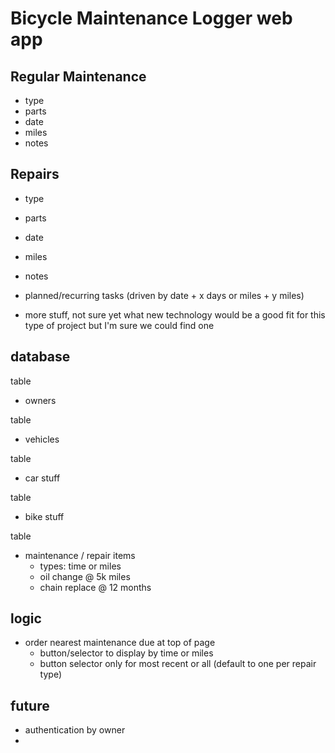 
# Bicycle Maintenance Logger web app

## Regular Maintenance 
* type 
* parts 
* date
* miles
* notes

## Repairs
* type
* parts
* date
* miles
* notes

* planned/recurring tasks (driven by date + x days or miles + y miles)

* more stuff, not sure yet what new technology would be a good fit for this type of project but I'm sure we could find one


## database

table
 - owners

table
 - vehicles

table
 - car stuff

table
 - bike stuff
 
table
 - maintenance / repair items
    - types: time or miles
    - oil change @ 5k miles
    - chain replace @ 12 months
    
    
 ## logic
 - order nearest maintenance due at top of page
   - button/selector to display by time or miles
   - button selector only for most recent or all (default to one per repair type)
   
 ## future
 - authentication by owner
 - 
